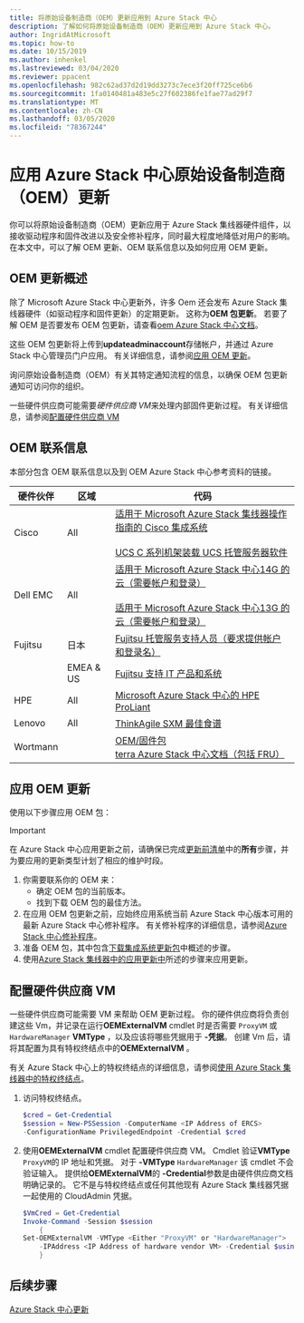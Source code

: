 ```yaml
---
title: 将原始设备制造商（OEM）更新应用到 Azure Stack 中心
description: 了解如何将原始设备制造商（OEM）更新应用到 Azure Stack 中心。
author: IngridAtMicrosoft
ms.topic: how-to
ms.date: 10/15/2019
ms.author: inhenkel
ms.lastreviewed: 03/04/2020
ms.reviewer: ppacent
ms.openlocfilehash: 982c62ad37d2d19dd3273c7ece3f20ff725ce6b6
ms.sourcegitcommit: 1fa0140481a483e5c27f602386fe1fae77ad29f7
ms.translationtype: MT
ms.contentlocale: zh-CN
ms.lasthandoff: 03/05/2020
ms.locfileid: "78367244"
---
```

# <a name="apply-azure-stack-hub-original-equipment-manufacturer-oem-updates"></a>应用 Azure Stack 中心原始设备制造商（OEM）更新

你可以将原始设备制造商（OEM）更新应用于 Azure Stack 集线器硬件组件，以接收驱动程序和固件改进以及安全修补程序，同时最大程度地降低对用户的影响。 在本文中，可以了解 OEM 更新、OEM 联系信息以及如何应用 OEM 更新。

## <a name="overview-of-oem-updates"></a>OEM 更新概述

除了 Microsoft Azure Stack 中心更新外，许多 Oem 还会发布 Azure Stack 集线器硬件（如驱动程序和固件更新）的定期更新。 这称为**OEM 包更新**。 若要了解 OEM 是否要发布 OEM 包更新，请查看[oem Azure Stack 中心文档](#oem-contact-information)。

这些 OEM 包更新将上传到**updateadminaccount**存储帐户，并通过 Azure Stack 中心管理员门户应用。 有关详细信息，请参阅[应用 OEM 更新](#apply-oem-updates)。

询问原始设备制造商（OEM）有关其特定通知流程的信息，以确保 OEM 包更新通知可访问你的组织。

一些硬件供应商可能需要*硬件供应商 VM*来处理内部固件更新过程。 有关详细信息，请参阅[配置硬件供应商 VM](#configure-hardware-vendor-vm)

## <a name="oem-contact-information"></a>OEM 联系信息 

本部分包含 OEM 联系信息以及到 OEM Azure Stack 中心参考资料的链接。

| 硬件伙伴 | 区域 | 代码 |
|------------------|--------|-------------------------------------------------------------------------------------------------------------------------------------------------------------------------------------------------------------------------------------------------------------------------------------------------------------------------------------------|
| Cisco | All | [适用于 Microsoft Azure Stack 集线器操作指南的 Cisco 集成系统](https://aka.ms/aa708e2)<br><br>[UCS C 系列机架装载 UCS 托管服务器软件](https://aka.ms/aa700rq) |
| Dell EMC | All | [适用于 Microsoft Azure Stack 中心14G 的云（需要帐户和登录）](https://support.emc.com/downloads/44615_Cloud-for-Microsoft-Azure-Stack-14G)<br><br>[适用于 Microsoft Azure Stack 中心13G 的云（需要帐户和登录）](https://support.emc.com/downloads/42238_Cloud-for-Microsoft-Azure-Stack-13G) |
| Fujitsu | 日本 | [Fujitsu 托管服务支持人员（要求提供帐户和登录名）](https://eservice.fujitsu.com/supportdesk-web/) |
|  | EMEA &AMP; US | [Fujitsu 支持 IT 产品和系统](https://support.ts.fujitsu.com/IndexContact.asp?lng=COM&ln=no&LC=del) |
| HPE | All | [Microsoft Azure Stack 中心的 HPE ProLiant](http://www.hpe.com/info/MASupdates) |
| Lenovo | All | [ThinkAgile SXM 最佳食谱](https://datacentersupport.lenovo.com/us/en/solutions/ht505122)
| Wortmann |  | [OEM/固件包](https://aka.ms/AA6z600)<br>[terra Azure Stack 中心文档（包括 FRU）](https://aka.ms/aa6zktc)

## <a name="apply-oem-updates"></a>应用 OEM 更新

使用以下步骤应用 OEM 包：

> [!IMPORTANT]
> 在 Azure Stack 中心应用更新之前，请确保已完成[更新前清单](release-notes-checklist.md)中的**所有**步骤，并为要应用的更新类型计划了相应的维护时段。

1. 你需要联系你的 OEM 来：
      - 确定 OEM 包的当前版本。  
      - 找到下载 OEM 包的最佳方法。  
2. 在应用 OEM 包更新之前，应始终应用系统当前 Azure Stack 中心版本可用的最新 Azure Stack 中心修补程序。 有关修补程序的详细信息，请参阅[Azure Stack 中心修补程序](azure-stack-servicing-policy.md)。
3. 准备 OEM 包，其中包含[下载集成系统更新包](azure-stack-servicing-policy.md)中概述的步骤。
4. 使用[Azure Stack 集线器中的应用更新中](azure-stack-apply-updates.md)所述的步骤来应用更新。

## <a name="configure-hardware-vendor-vm"></a>配置硬件供应商 VM

一些硬件供应商可能需要 VM 来帮助 OEM 更新过程。 你的硬件供应商将负责创建这些 Vm，并记录在运行**OEMExternalVM** cmdlet 时是否需要 `ProxyVM` 或 `HardwareManager` **VMType** ，以及应该将哪些凭据用于 **-凭据**。 创建 Vm 后，请将其配置为具有特权终结点中的**OEMExternalVM** 。

有关 Azure Stack 中心上的特权终结点的详细信息，请参阅[使用 Azure Stack 集线器中的特权终结点](azure-stack-privileged-endpoint.md)。

1.  访问特权终结点。

    ```powershell  
    $cred = Get-Credential
    $session = New-PSSession -ComputerName <IP Address of ERCS>
    -ConfigurationName PrivilegedEndpoint -Credential $cred
    ```

2. 使用**OEMExternalVM** cmdlet 配置硬件供应商 VM。 Cmdlet 验证**VMType** `ProxyVM`的 IP 地址和凭据。 对于 **-VMType** `HardwareManager` 该 cmdlet 不会验证输入。 提供给**OEMExternalVM**的 **-Credential**参数是由硬件供应商文档明确记录的。  它不是与特权终结点或任何其他现有 Azure Stack 集线器凭据一起使用的 CloudAdmin 凭据。

    ```powershell  
    $VmCred = Get-Credential
    Invoke-Command -Session $session
        { 
    Set-OEMExternalVM -VMType <Either "ProxyVM" or "HardwareManager">
        -IPAddress <IP Address of hardware vendor VM> -Credential $using:VmCred
        }
    ```

## <a name="next-steps"></a>后续步骤

[Azure Stack 中心更新](azure-stack-updates.md)

